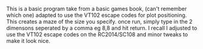 This is a basic program take from a basic games book, (can't remember which one) adapted to use the VT102 escape codes for plot positioning. This creates a maze of the size you specify. 
once run, simply type in the 2 dimensons seperated by a comma eg 8,8 and hit return.
I recall I adjusted to use the VT102 escape codes on the RC2014/SC108 and minor tweaks to make it look nice.
